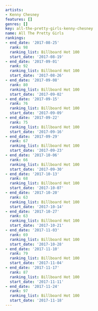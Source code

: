 ```yaml
---
artists:
- Kenny Chesney
features: []
genres: []
key: all-the-pretty-girls-kenny-chesney
name: All The Pretty Girls
rankings:
- end_date: '2017-08-25'
  rank: 98
  ranking_list: Billboard Hot 100
  start_date: '2017-08-19'
- end_date: '2017-09-01'
  rank: 92
  ranking_list: Billboard Hot 100
  start_date: '2017-08-26'
- end_date: '2017-09-08'
  rank: 80
  ranking_list: Billboard Hot 100
  start_date: '2017-09-02'
- end_date: '2017-09-15'
  rank: 76
  ranking_list: Billboard Hot 100
  start_date: '2017-09-09'
- end_date: '2017-09-22'
  rank: 75
  ranking_list: Billboard Hot 100
  start_date: '2017-09-16'
- end_date: '2017-09-29'
  rank: 67
  ranking_list: Billboard Hot 100
  start_date: '2017-09-23'
- end_date: '2017-10-06'
  rank: 66
  ranking_list: Billboard Hot 100
  start_date: '2017-09-30'
- end_date: '2017-10-13'
  rank: 68
  ranking_list: Billboard Hot 100
  start_date: '2017-10-07'
- end_date: '2017-10-20'
  rank: 63
  ranking_list: Billboard Hot 100
  start_date: '2017-10-14'
- end_date: '2017-10-27'
  rank: 63
  ranking_list: Billboard Hot 100
  start_date: '2017-10-21'
- end_date: '2017-11-03'
  rank: 69
  ranking_list: Billboard Hot 100
  start_date: '2017-10-28'
- end_date: '2017-11-10'
  rank: 79
  ranking_list: Billboard Hot 100
  start_date: '2017-11-04'
- end_date: '2017-11-17'
  rank: 87
  ranking_list: Billboard Hot 100
  start_date: '2017-11-11'
- end_date: '2017-11-24'
  rank: 97
  ranking_list: Billboard Hot 100
  start_date: '2017-11-18'
---
```


